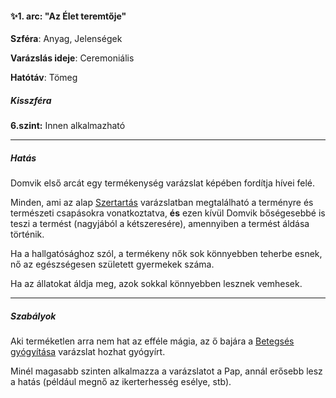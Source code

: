 #### ✨1. arc: "Az Élet teremtője"

**Szféra**: Anyag, Jelenségek

**Varázslás ideje**: Ceremoniális

**Hatótáv**: Tömeg

##### Kisszféra

**6.szint:** Innen alkalmazható

---
##### Hatás

Domvik első arcát egy termékenység varázslat képében fordítja hívei felé.

Minden, ami az alap [Szertartás](../szertartas.md) varázslatban megtalálható a terményre és természeti csapásokra vonatkoztatva, **és** ezen kívül Domvik bőségesebbé is teszi a termést (nagyjából a kétszeresére), amennyiben a termést áldása történik.

Ha a hallgatósághoz szól, a termékeny nők sok könnyebben teherbe esnek, nő az egészségesen született gyermekek száma.

Ha az állatokat áldja meg, azok sokkal könnyebben lesznek vemhesek.

---
##### Szabályok

Aki terméketlen arra nem hat az efféle mágia, az ő bajára a [Betegsés gyógyítása](../betegseg_gyogyitasa.md) varázslat hozhat gyógyírt.

Minél magasabb szinten alkalmazza a varázslatot a Pap, annál erősebb lesz a hatás (például megnő az ikerterhesség esélye, stb).
